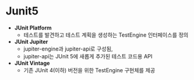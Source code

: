 # Junit5

- __JUnit Platform__
  - 테스트를 발견하고 테스트 계획을 생성하는 TestEngine 인터페이스를 정의
- __JUnit Jupiter__
  - jupiter-engine과 jupiter-api로 구성됨,
  - jupiter-api는 JUnit 5에 새롭게 추가된 테스트 코드용 API
- __JUnit Vintage__
  - 기존 JUnit 4(이하) 버전을 위한 TestEngine 구현체를 제공
